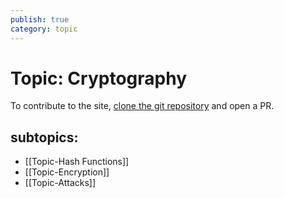 ```yaml
---
publish: true
category: topic
---
```

# Topic: Cryptography
To contribute to the site, [clone the git repository](https://github.com/thor314/uncloak) and open a PR.

## subtopics: 
- [[Topic-Hash Functions]]
- [[Topic-Encryption]]
- [[Topic-Attacks]]